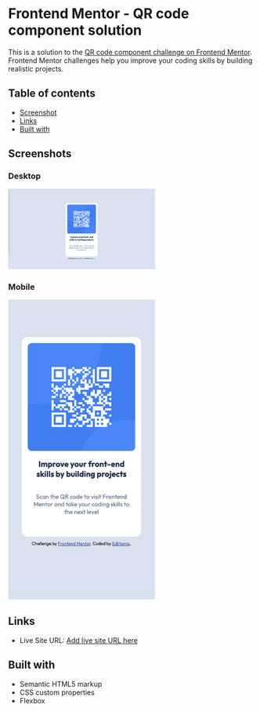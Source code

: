 # Frontend Mentor - QR code component solution

This is a solution to the [QR code component challenge on Frontend Mentor](https://www.frontendmentor.io/challenges/qr-code-component-iux_sIO_H). Frontend Mentor challenges help you improve your coding skills by building realistic projects. 

## Table of contents

- [Screenshot](#screenshots)
- [Links](#links)
- [Built with](#built-with)


## Screenshots
### Desktop 
<img src="./images/screenshot_solution_desktop.png" alt="desktop solution screenshot" width="300px"/>

### Mobile
<img src="./images/screenshot_solution_mobile.png" alt="mobilde solution screenshot" width="300px"/>

## Links

- Live Site URL: [Add live site URL here](https://your-live-site-url.com)

## Built with

- Semantic HTML5 markup
- CSS custom properties
- Flexbox
